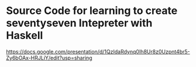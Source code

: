 # Source Code for learning to create seventyseven Intepreter with Haskell
https://docs.google.com/presentation/d/1QzIdaRdynq0Ih8Ur8z0Uzpnt4br5-Zy6bOAx-HRJLiY/edit?usp=sharing
